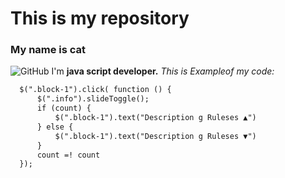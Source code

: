 # This is my repository 
### **My name is cat** 
![GitHub](https://i.natgeofe.com/n/548467d8-c5f1-4551-9f58-6817a8d2c45e/NationalGeographic_2572187_square.jpg)
I'm **java script developer.** *This is Exampleof my code:*
```html
  $(".block-1").click( function () {
      $(".info").slideToggle();
      if (count) {
          $(".block-1").text("Description g Ruleses ▲")
      } else {
          $(".block-1").text("Description g Ruleses ▼")
      }
      count =! count
  });
```
